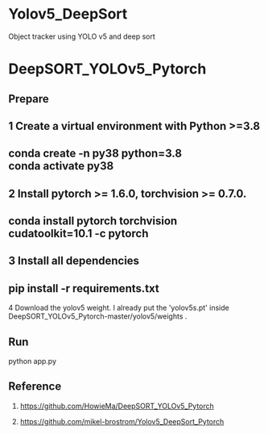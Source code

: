# Yolov5_DeepSort
Object tracker using YOLO v5 and deep sort
# DeepSORT_YOLOv5_Pytorch

## Prepare 
1 Create a virtual environment with Python >=3.8  
------------
conda create -n py38 python=3.8    
conda activate py38   
------------

2 Install pytorch >= 1.6.0, torchvision >= 0.7.0.
------------
  conda install pytorch torchvision cudatoolkit=10.1 -c pytorch
------------


3 Install all dependencies
------------
  pip install -r requirements.txt
------------

4 Download the yolov5 weight. 
I already put the 'yolov5s.pt' inside DeepSORT_YOLOv5_Pytorch-master/yolov5/weights . 


## Run

python app.py 




## Reference
1) https://github.com/HowieMa/DeepSORT_YOLOv5_Pytorch
  
2) https://github.com/mikel-brostrom/Yolov5_DeepSort_Pytorch
 
